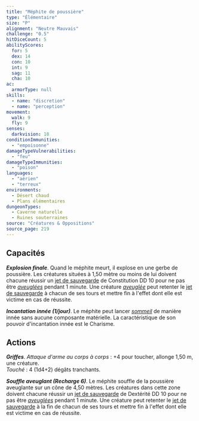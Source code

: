 ```yaml
---
title: "Méphite de poussière"
type: "Élémentaire"
size: "P"
alignment: "Neutre Mauvais"
challenge: "0.5"
hitDiceCount: 5
abilityScores:
  for: 5
  dex: 14
  con: 10
  int: 9
  sag: 11
  cha: 10
ac: 
  armorType: null
skills: 
  - name: "discretion"
  - name: "perception"
movement: 
  walk: 9
  fly: 9
senses: 
  darkvision: 18
conditionImmunities: 
  - "empoisonne"
damageTypeVulnerabilities: 
  - "feu"
damageTypeImmunities: 
  - "poison"
languages: 
  - "aérien"
  - "terreux"
environments:
  - Désert chaud
  - Plans élémentaires
dungeonTypes:
  - Caverne naturelle
  - Ruines souterraines
source: "Créatures & Oppositions"
source_page: 219
---
```

## Capacités
_**Explosion finale**_. Quand le méphite meurt, il explose en une gerbe de poussière. Les créatures situées à 1,50 mètre ou moins de lui doivent chacune réussir un [jet de sauvegarde](/utiliser-les-caracteristiques#jets-de-sauvegarde) de Constitution DD 10 pour ne pas être [_aveuglées_](/gerer-la-sante-du-personnage/#aveugle) pendant 1 minute. Une créature [_aveuglée_](/gerer-la-sante-du-personnage/#aveugle) peut retenter le [jet de sauvegarde](/utiliser-les-caracteristiques#jets-de-sauvegarde) à chacun de ses tours et mettre fin à l'effet dont elle est victime en cas de réussite.

_**Incantation innée (1/jour)**_. Le méphite peut lancer [_sommeil_](/grimoire/sommeil) de manière innée sans aucune composante matérielle. La caractéristique de son pouvoir d'incantation innée est le Charisme.

## Actions
_**Griffes**_. _Attaque d'arme au corps à corps_ : +4 pour toucher, allonge 1,50 m, une créature.  
_Touché_ : 4 (1d4+2) dégâts tranchants.

_**Souffle aveuglant (Recharge 6)**_. Le méphite souffle de la poussière aveuglante sur un cône de 4,50 mètres. Les créatures dans cette zone doivent chacune réussir un [jet de sauvegarde](/utiliser-les-caracteristiques#jets-de-sauvegarde) de Dextérité DD 10 pour ne pas être [_aveuglées_](/gerer-la-sante-du-personnage/#aveugle) pendant 1 minute. Une créature peut retenter le [jet de sauvegarde](/utiliser-les-caracteristiques#jets-de-sauvegarde) à la fin de chacun de ses tours et mettre fin à l'effet dont elle est victime en cas de réussite.
